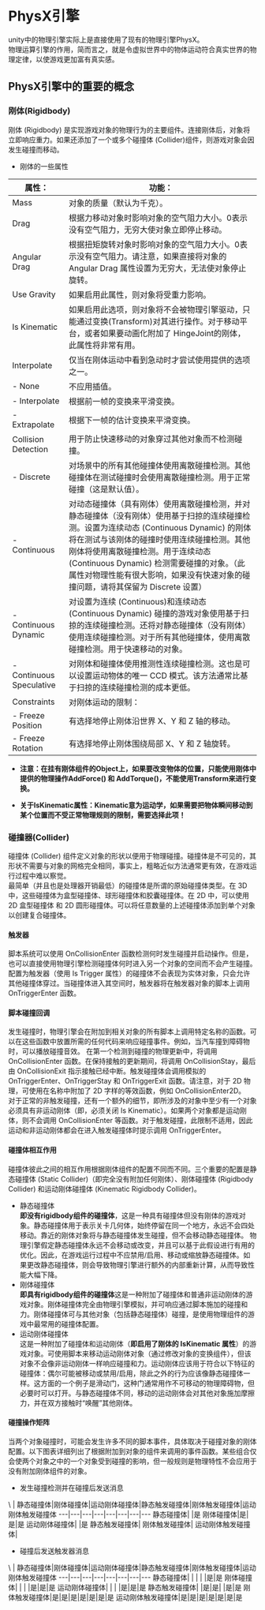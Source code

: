 # PhysX引擎
unity中的物理引擎实际上是直接使用了现有的物理引擎PhysX。  
物理运算引擎的作用，简而言之，就是令虚拟世界中的物体运动符合真实世界的物理定律，以使游戏更加富有真实感。  

## PhysX引擎中的重要的概念
### 刚体(Rigidbody)
刚体 (Rigidbody) 是实现游戏对象的物理行为的主要组件。连接刚体后，对象将立即响应重力。如果还添加了一个或多个碰撞体 (Collider)组件，则游戏对象会因发生碰撞而移动。  
- 刚体的一些属性  

属性： | 功能：
---|---
Mass|对象的质量（默认为千克）。
Drag|根据力移动对象时影响对象的空气阻力大小。0表示没有空气阻力，无穷大使对象立即停止移动。
Angular Drag|根据扭矩旋转对象时影响对象的空气阻力大小。0表示没有空气阻力。请注意，如果直接将对象的 Angular Drag 属性设置为无穷大，无法使对象停止旋转。
Use Gravity|如果启用此属性，则对象将受重力影响。
Is Kinematic|如果启用此选项，则对象将不会被物理引擎驱动，只能通过变换(Transform)对其进行操作。对于移动平台，或者如果要动画化附加了 HingeJoint的刚体，此属性将非常有用。
Interpolate|仅当在刚体运动中看到急动时才尝试使用提供的选项之一。
- None |不应用插值。
- Interpolate |根据前一帧的变换来平滑变换。
- Extrapolate |根据下一帧的估计变换来平滑变换。
Collision Detection|用于防止快速移动的对象穿过其他对象而不检测碰撞。
- Discrete|对场景中的所有其他碰撞体使用离散碰撞检测。其他碰撞体在测试碰撞时会使用离散碰撞检测。用于正常碰撞（这是默认值）。
- Continuous |对动态碰撞体（具有刚体）使用离散碰撞检测，并对静态碰撞体（没有刚体）使用基于扫掠的连续碰撞检测。设置为连续动态 (Continuous Dynamic) 的刚体将在测试与该刚体的碰撞时使用连续碰撞检测。其他刚体将使用离散碰撞检测。用于连续动态 (Continuous Dynamic) 检测需要碰撞的对象。（此属性对物理性能有很大影响，如果没有快速对象的碰撞问题，请将其保留为 Discrete 设置）
- Continuous Dynamic |对设置为连续 (Continuous)和连续动态 (Continuous Dynamic) 碰撞的游戏对象使用基于扫掠的连续碰撞检测。还将对静态碰撞体（没有刚体）使用连续碰撞检测。对于所有其他碰撞体，使用离散碰撞检测。用于快速移动的对象。
- Continuous Speculative |对刚体和碰撞体使用推测性连续碰撞检测。这也是可以设置运动物体的唯一 CCD 模式。该方法通常比基于扫掠的连续碰撞检测的成本更低。
Constraints|对刚体运动的限制：
- Freeze Position |有选择地停止刚体沿世界 X、Y 和 Z 轴的移动。
- Freeze Rotation |有选择地停止刚体围绕局部 X、Y 和 Z 轴旋转。

- **注意：在挂有刚体组件的Object上，如果要改变物体的位置，只能使用刚体中提供的物理操作AddForce() 和 AddTorque()，不能使用Transform来进行变换。**

- **关于IsKinematic属性：Kinematic意为运动学，如果需要把物体瞬间移动到某个位置而不受正常物理规则的限制，需要选择此项！**

### 碰撞器(Collider)
碰撞体 (Collider) 组件定义对象的形状以便用于物理碰撞。碰撞体是不可见的，其形状不需要与对象的网格完全相同，事实上，粗略近似方法通常更有效，在游戏运行过程中难以察觉。  
最简单（并且也是处理器开销最低）的碰撞体是所谓的原始碰撞体类型。在 3D 中，这些碰撞体为盒型碰撞体、球形碰撞体和胶囊碰撞体。在 2D 中，可以使用 2D 盒型碰撞体 和 2D 圆形碰撞体。可以将任意数量的上述碰撞体添加到单个对象以创建复合碰撞体。

#### 触发器
脚本系统可以使用 OnCollisionEnter 函数检测何时发生碰撞并启动操作。但是，也可以直接使用物理引擎检测碰撞体何时进入另一个对象的空间而不会产生碰撞。配置为触发器（使用 Is Trigger 属性）的碰撞体不会表现为实体对象，只会允许其他碰撞体穿过。当碰撞体进入其空间时，触发器将在触发器对象的脚本上调用 OnTriggerEnter 函数。

#### 脚本碰撞回调
发生碰撞时，物理引擎会在附加到相关对象的所有脚本上调用特定名称的函数。可以在这些函数中放置所需的任何代码来响应碰撞事件。例如，当汽车撞到障碍物时，可以播放碰撞音效。
在第一个检测到碰撞的物理更新中，将调用 OnCollisionEnter 函数。在保持接触的更新期间，将调用 OnCollisionStay，最后由 OnCollisionExit 指示接触已经中断。触发碰撞体会调用模拟的 OnTriggerEnter、OnTriggerStay 和 OnTriggerExit 函数。请注意，对于 2D 物理，可使用在名称中附加了 2D 字样的等效函数，例如 OnCollisionEnter2D。  
对于正常的非触发碰撞，还有一个额外的细节，即所涉及的对象中至少有一个对象必须具有非运动刚体（即，必须关闭 Is Kinematic）。如果两个对象都是运动刚体，则不会调用 OnCollisionEnter 等函数。对于触发碰撞，此限制不适用，因此运动和非运动刚体都会在进入触发碰撞体时提示调用 OnTriggerEnter。

#### 碰撞体相互作用
碰撞体彼此之间的相互作用根据刚体组件的配置不同而不同。三个重要的配置是静态碰撞体 (Static Collider)（即完全没有附加任何刚体）、刚体碰撞体 (Rigidbody Collider) 和运动刚体碰撞体 (Kinematic Rigidbody Collider)。

- 静态碰撞体  
**即没有rigidbody组件的碰撞体**，这是一种具有碰撞体但没有刚体的游戏对象。静态碰撞体用于表示关卡几何体，始终停留在同一个地方，永远不会四处移动。靠近的刚体对象将与静态碰撞体发生碰撞，但不会移动静态碰撞体。
物理引擎假定静态碰撞体永远不会移动或改变，并且可以基于此假设进行有用的优化。因此，在游戏运行过程中不应禁用/启用、移动或缩放静态碰撞体。如果更改静态碰撞体，则会导致物理引擎进行额外的内部重新计算，从而导致性能大幅下降。
- 刚体碰撞体  
**即具有rigidbody组件的碰撞体**这是一种附加了碰撞体和普通非运动刚体的游戏对象。刚体碰撞体完全由物理引擎模拟，并可响应通过脚本施加的碰撞和力。刚体碰撞体可与其他对象（包括静态碰撞体）碰撞，是使用物理组件的游戏中最常用的碰撞体配置。
- 运动刚体碰撞体  
这是一种附加了碰撞体和运动刚体（**即启用了刚体的 IsKinematic 属性**）的游戏对象。可使用脚本来移动运动刚体对象（通过修改对象的变换组件），但该对象不会像非运动刚体一样响应碰撞和力。运动刚体应该用于符合以下特征的碰撞体：偶尔可能被移动或禁用/启用，除此之外的行为应该像静态碰撞体一样。这方面的一个例子是滑动门，这种门通常用作不可移动的物理障碍物，但必要时可以打开。与静态碰撞体不同，移动的运动刚体会对其他对象施加摩擦力，并在双方接触时“唤醒”其他刚体。

#### 碰撞操作矩阵
当两个对象碰撞时，可能会发生许多不同的脚本事件，具体取决于碰撞对象的刚体配置。以下图表详细列出了根据附加到对象的组件来调用的事件函数。某些组合仅会使两个对象之中的一个对象受到碰撞的影响，但一般规则是物理特性不会应用于没有附加刚体组件的对象。  
- 发生碰撞检测并在碰撞后发送消息

\   | 静态碰撞体|刚体碰撞体|运动刚体碰撞体|静态触发碰撞体|刚体触发碰撞体|运动刚体触发碰撞体
---|---|---|---|---|---|---|---
静态碰撞体|   |是
刚体碰撞体|是|是|是
运动刚体碰撞体|  |是
静态触发碰撞体|
刚体触发碰撞体|
运动刚体触发碰撞体|

- 碰撞后发送触发器消息

\   | 静态碰撞体|刚体碰撞体|运动刚体碰撞体|静态触发碰撞体|刚体触发碰撞体|运动刚体触发碰撞体
---|---|---|---|---|---|---|---
静态碰撞体|   |  |  |  |是|是
刚体碰撞体|   |  |  |是|是|是
运动刚体碰撞体|   |  |  |是|是|是
静态触发碰撞体|  |是|是|  |是|是
刚体触发碰撞体|是|是|是|是|是|是|是
运动刚体触发碰撞体|是|是|是|是|是|是|是



